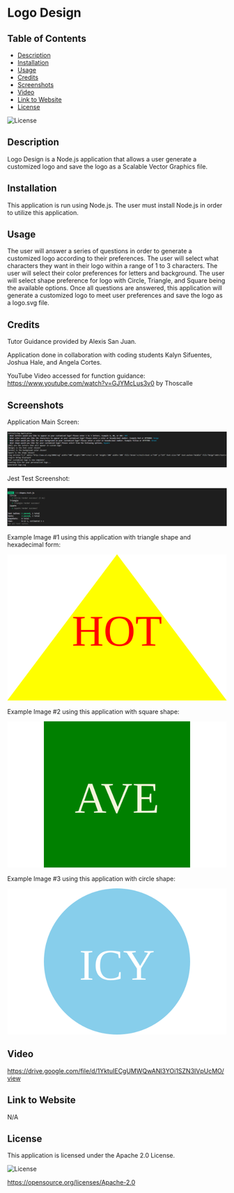 # Logo Design

## Table of Contents

* [Description](#description)
* [Installation](#installation)
* [Usage](#usage)
* [Credits](#credits)
* [Screenshots](#screenshots)
* [Video](#video)
* [Link to Website](#link-to-website)
* [License](#license)

![License](https://img.shields.io/badge/License-Apache_2.0-blue.svg)

## Description

Logo Design is a Node.js application that allows a user generate a customized logo and save the logo as a Scalable Vector Graphics file.

## Installation

This application is run using Node.js. The user must install Node.js in order to utilize this application. 

## Usage

The user will answer a series of questions in order to generate a customized logo according to their preferences. The user will select what characters they want in their logo within a range of 1 to 3 characters. The user will select their color preferences for letters and background. The user will select shape preference for logo with Circle, Triangle, and Square being the available options. Once all questions are answered, this application will generate a customized logo to meet user preferences and save the logo as a logo.svg file.

## Credits

Tutor Guidance provided by Alexis San Juan.

Application done in collaboration with coding students Kalyn Sifuentes, Joshua Hale, and Angela Cortes.

YouTube Video accessed for function guidance: https://www.youtube.com/watch?v=GJYMcLus3v0 by Thoscalle

## Screenshots

Application Main Screen:

![Alt text](./images-for-readme/application-screen.png)

Jest Test Screenshot:

![Alt text](./images-for-readme/jest-test.png)

Example Image #1 using this application with triangle shape and hexadecimal form:

![Alt text](./examples/HOT-triangle-using-hexadecimal.svg)

Example Image #2 using this application with square shape:

![Alt text](./examples/AVE-square.svg)

Example Image #3 using this application with circle shape:

![Alt text](./examples/ICY-circle.svg)

## Video

https://drive.google.com/file/d/1YktuIECgUMWQwANl3YOi1SZN3IVpUcMO/view

## Link to Website

N/A

## License

This application is licensed under the Apache 2.0 License.

![License](https://img.shields.io/badge/License-Apache_2.0-blue.svg)

https://opensource.org/licenses/Apache-2.0